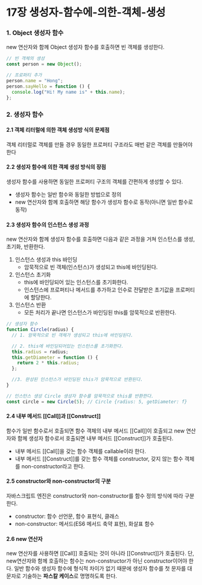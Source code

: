 # 17장 생성자-함수에-의한-객체-생성

### 1. Object 생성자 함수

new 연산자와 함께 Object 생성자 함수를 호출하면 빈 객체를 생성한다.

```js
// 빈 객체의 생성
const person = new Object();

// 프로퍼티 추가
person.name = "Hong";
person.sayHello = function () {
  console.log("Hi! My name is" + this.name);
};
```

### 2. 생성자 함수

#### 2.1 객체 리터럴에 의한 객체 생성방 식의 문제점

객체 리터럴로 객체를 만들 경우 동일한 프로퍼티 구조라도 매번 같은 객체를 만들어야 한다

#### 2.2 생성자 함수에 의한 객체 생성 방식의 장점

생성자 함수를 사용하면 동일한 프로퍼티 구조의 객체를 간편하게 생성할 수 있다.

- 생성자 함수는 일반 함수와 동일한 방법으로 정의
- new 연산자와 함께 호출하면 해당 함수가 생성자 함수로 동작(아니면 일반 함수로 동작)

#### 2.3 생성자 함수의 인스턴스 생성 과정

new 연산자와 함께 생성자 함수를 호출하면 다음과 같은 과정을 거쳐 인스턴스를 생성, 초기화, 반환한다.

1. 인스턴스 생성과 this 바인딩
   - 암묵적으로 빈 객체(인스턴스)가 생성되고 this에 바인딩된다.
2. 인스턴스 초기화
   - this에 바인딩되어 있는 인스턴스를 초기화한다.
   - 인스턴스에 프로퍼티나 메서드를 추가하고 인수로 전달받은 초기값을 프로퍼티에 할당한다.
3. 인스턴스 반환
   - 모든 처리가 끝나면 인스턴스가 바인딩된 this를 암묵적으로 반환한다.

```js
// 생성자 함수
function Circle(radius) {
  // 1. 암묵적으로 빈 객체가 생성되고 this에 바인딩된다.

  // 2. this에 바인딩되어있는 인스턴스를 초기화한다.
  this.radius = radius;
  this.getDiameter = function () {
    return 2 * this.radius;
  };

  //3. 완성된 인스턴스가 바인딩된 this가 암묵적으로 반환된다.
}

// 인스턴스 생성 Circle 생성자 함수를 암묵적으로 this를 반환한다.
const circle = new Circle(5); // Circle {radius: 5, getDiameter: f}
```

#### 2.4 내부 메서드 \[[Call]]과 \[[Construct]]

함수가 일반 함수로서 호출되면 함수 객체의 내부 메서드 \[[Call]]이 호출되고 new 연산자와 함께 생성자 함수로서 호출되면 내부 메서드 \[[Construct]]가 호출된다.

- 내부 메서드 \[[Call]]을 갖는 함수 객체를 callable이라 한다.
- 내부 메서드 \[[Construct]]를 갖는 함수 객체를 constructor, 갖지 않는 함수 객체를 non-constructor라고 한다.

#### 2.5 constructor와 non-constructor의 구분

자바스크립트 엔진은 constructor와 non-constructor를 함수 정의 방식에 따라 구분한다.

- constructor: 함수 선언문, 함수 표현식, 클래스
- non-constructor: 메서드(ES6 메서드 축약 표현), 화살표 함수

#### 2.6 new 연산자

new 연산자를 사용하면 \[[Call]] 호출되는 것이 아니라 \[[Construct]]가 호출된다. 단, new연산자와 함께 호출하는 함수는 non-constructor가 아닌 constructor이어야 한다.
일반 함수와 생성자 함수에 형식적 차이가 없기 때문에 생성자 함수를 첫 문자를 대문자로 기술하는 **파스칼 케이스**로 명명하도록 한다.
